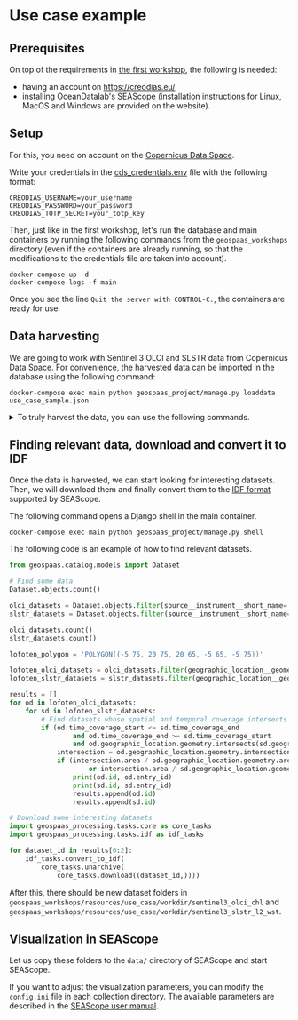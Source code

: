 # Use case example

## Prerequisites

On top of the requirements in [the first workshop](./01_setup.md#prerequisites),
the following is needed:
- having an account on <https://creodias.eu/>
- installing OceanDatalab's [SEAScope](https://seascope.oceandatalab.com/) (installation instructions for Linux, MacOS and Windows are provided on the website).

## Setup

For this, you need on account on the
[Copernicus Data Space](https://dataspace.copernicus.eu/).

Write your credentials in the [cds_credentials.env](./resources/use_case/cds_credentials.env) file
with the following format:
```shell
CREODIAS_USERNAME=your_username
CREODIAS_PASSWORD=your_password
CREODIAS_TOTP_SECRET=your_totp_key
```

Then, just like in the first workshop, let's run the database and main containers by running the
following commands from the `geospaas_workshops` directory (even if the containers are already 
running, so that the modifications to the credentials file are taken into account).

```shell
docker-compose up -d
docker-compose logs -f main
```
Once you see the line `Quit the server with CONTROL-C.`, the containers are ready for use.

## Data harvesting

We are going to work with Sentinel 3 OLCI and SLSTR data from Copernicus Data Space.
For convenience, the harvested data can be imported in the database using the following command:

```shell
docker-compose exec main python geospaas_project/manage.py loaddata use_case_sample.json
```

<details>
<summary>To truly harvest the data, you can use the following commands.</summary>

```shell
docker rm geospaas_workshops_harvesting

docker run -d \
--name geospaas_workshops_harvesting \
-v "$(pwd)/resources/config.yml:/etc/config.yml" \
-v "$(pwd)/resources/use_case/search.yml:/etc/search.yml" \
--network 'geospaas-workshops_default' \
-e 'GEOSPAAS_DB_HOST=geospaas-workshops_postgis_db_1' \
-e 'GEOSPAAS_DB_PORT=5432' \
-e 'GEOSPAAS_DB_NAME=geodjango' \
-e 'GEOSPAAS_DB_USER=geodjango' \
-e 'GEOSPAAS_DB_PASSWORD=geospaas123' \
nansencenter/geospaas_harvesting:3.10.0 \
-m geospaas_harvesting.cli -c /etc/config.yml harvest -s /etc/search.yml

docker logs -f geospaas_workshops_harvesting
```

</details>

## Finding relevant data, download and convert it to IDF

Once the data is harvested, we can start looking for interesting datasets.
Then, we will download them and finally convert them to the
[IDF format](https://seascope.oceandatalab.com/docs/idf_specifications_1.5.pdf)
supported by SEAScope.

The following command opens a Django shell in the main container.

```shell
docker-compose exec main python geospaas_project/manage.py shell
```

The following code is an example of how to find relevant datasets.

```python
from geospaas.catalog.models import Dataset

# Find some data
Dataset.objects.count()

olci_datasets = Dataset.objects.filter(source__instrument__short_name='OLCI')
slstr_datasets = Dataset.objects.filter(source__instrument__short_name='SLSTR')

olci_datasets.count()
slstr_datasets.count()

lofoten_polygon = 'POLYGON((-5 75, 20 75, 20 65, -5 65, -5 75))'

lofoten_olci_datasets = olci_datasets.filter(geographic_location__geometry__intersects=lofoten_polygon)
lofoten_slstr_datasets = slstr_datasets.filter(geographic_location__geometry__intersects=lofoten_polygon)

results = []
for od in lofoten_olci_datasets:
    for sd in lofoten_slstr_datasets:
        # Find datasets whose spatial and temporal coverage intersects
        if (od.time_coverage_start <= sd.time_coverage_end
                and od.time_coverage_end >= sd.time_coverage_start
                and od.geographic_location.geometry.intersects(sd.geographic_location.geometry)):
            intersection = od.geographic_location.geometry.intersection(sd.geographic_location.geometry)
            if (intersection.area / od.geographic_location.geometry.area >= 0.99
                    or intersection.area / sd.geographic_location.geometry.area >= 0.99):
                print(od.id, od.entry_id)
                print(sd.id, sd.entry_id)
                results.append(od.id)
                results.append(sd.id)

# Download some interesting datasets
import geospaas_processing.tasks.core as core_tasks
import geospaas_processing.tasks.idf as idf_tasks

for dataset_id in results[0:2]:
    idf_tasks.convert_to_idf(
        core_tasks.unarchive(
            core_tasks.download((dataset_id,))))
```


After this, there should be new dataset folders in 
`geospaas_workshops/resources/use_case/workdir/sentinel3_olci_chl` and
`geospaas_workshops/resources/use_case/workdir/sentinel3_slstr_l2_wst`.

## Visualization in SEAScope

Let us copy these folders to the `data/` directory of SEAScope and start SEAScope.

If you want to adjust the visualization parameters, you can modify the `config.ini` file in each
collection directory. The available parameters are described in the
[SEAScope user manual](https://seascope.oceandatalab.com/docs/seascope_user_manual_20190703.pdf).
